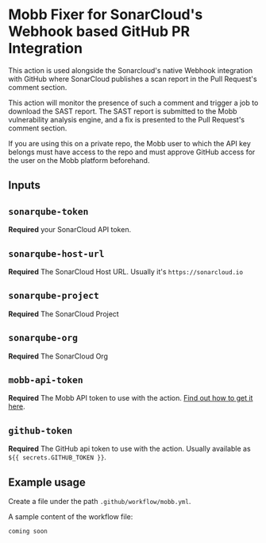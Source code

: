 # Mobb Fixer for SonarCloud's Webhook based GitHub PR Integration

This action is used alongside the Sonarcloud's native Webhook integration with GitHub where SonarCloud publishes a scan report in the Pull Request's comment section. 

This action will monitor the presence of such a comment and trigger a job to download the SAST report. The SAST report is submitted to the Mobb vulnerability analysis engine, and a fix is presented to the Pull Request's comment section. 

If you are using this on a private repo, the Mobb user to which the API key belongs must have access to the repo and must approve GitHub access for the user on the Mobb platform beforehand.

## Inputs

## `sonarqube-token`

**Required** your SonarCloud API token. 


## `sonarqube-host-url`

**Required** The SonarCloud Host URL. Usually it's `https://sonarcloud.io`

## `sonarqube-project`

**Required** The SonarCloud Project

## `sonarqube-org`

**Required** The SonarCloud Org

## `mobb-api-token`

**Required** The Mobb API token to use with the action. [Find out how to get it here](https://docs.mobb.ai/mobb-user-docs/administration/access-tokens). 


## `github-token`

**Required** The GitHub api token to use with the action. Usually available as `${{ secrets.GITHUB_TOKEN }}`.



## Example usage

Create a file under the path `.github/workflow/mobb.yml`. 

A sample content of the workflow file: 
```
coming soon
```
